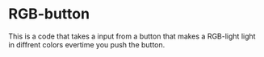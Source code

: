 # RGB-button

This is a code that takes a input from a button that makes a RGB-light light in diffrent colors evertime you push the button. 
